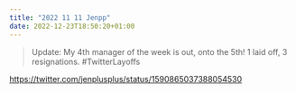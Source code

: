 ```yaml
---
title: "2022 11 11 Jenpp"
date: 2022-12-23T18:50:20+01:00
---
```


> Update: My 4th manager of the week is out, onto the 5th! 1 laid off, 3 resignations. #TwitterLayoffs

https://twitter.com/jenplusplus/status/1590865037388054530